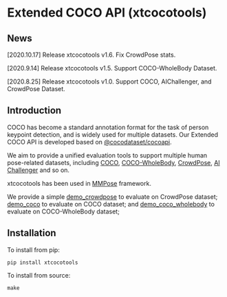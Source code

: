 # Extended COCO API (xtcocotools)

## News

[2020.10.17] Release xtcocotools v1.6. Fix CrowdPose stats.

[2020.9.14] Release xtcocotools v1.5. Support COCO-WholeBody Dataset.

[2020.8.25] Release xtcocotools v1.0. Support COCO, AIChallenger, and CrowdPose Dataset.

## Introduction
COCO has become a standard annotation format for the task of person keypoint detection, and is widely used for multiple datasets.
Our Extended COCO API is developed based on [@cocodataset/cocoapi](https://github.com/cocodataset/cocoapi). 

We aim to provide a unified evaluation tools to support multiple human pose-related datasets, including [COCO](http://cocodataset.org/), [COCO-WholeBody](https://github.com/jin-s13/COCO-WholeBody), [CrowdPose](https://github.com/Jeff-sjtu/CrowdPose), [AI Challenger](https://github.com/AIChallenger/AI_Challenger_2017) and so on.

xtcocotools has been used in [MMPose](https://github.com/open-mmlab/mmpose) framework.

We provide a simple [demo_crowdpose](demos/demo_crowdpose.py) to evaluate on CrowdPose dataset; 
[demo_coco](demos/demo_coco.py) to evaluate on COCO dataset;
and [demo_coco_wholebody](demos/demo_coco_wholebody.py) to evaluate on COCO-WholeBody dataset;

## Installation
To install from pip:
```shell
pip install xtcocotools
```

To install from source:
```shell
make
```
